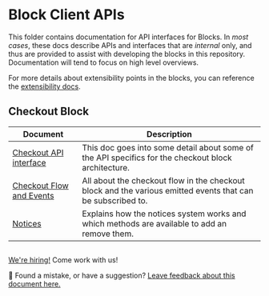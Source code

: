 # Block Client APIs

This folder contains documentation for API interfaces for Blocks. In _most cases_, these docs describe APIs and interfaces that are _internal_ only, and thus are provided to assist with developing the blocks in this repository. Documentation will tend to focus on high level overviews.

For more details about extensibility points in the blocks, you can reference the [extensibility docs](../extensibility/README.md).

## Checkout Block

| Document                                                                 | Description                                                                                                 |
| ------------------------------------------------------------------------ | ----------------------------------------------------------------------------------------------------------- |
| [Checkout API interface](checkout/checkout-api.md)                       | This doc goes into some detail about some of the API specifics for the checkout block architecture.         |
| [Checkout Flow and Events](../extensibility/checkout-flow-and-events.md) | All about the checkout flow in the checkout block and the various emitted events that can be subscribed to. |
| [Notices](notices.md)                                                    | Explains how the notices system works and which methods are available to add an remove them.                |

## <!-- FEEDBACK -->

[We're hiring!](https://woocommerce.com/careers/) Come work with us!

🐞 Found a mistake, or have a suggestion? [Leave feedback about this document here.](https://github.com/woocommerce/woocommerce-gutenberg-products-block/issues/new?assignees=&labels=type%3A+documentation&template=--doc-feedback.md&title=Feedback%20on%20./docs/block-client-apis/README.md)

<!-- /FEEDBACK -->
